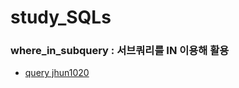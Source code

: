# study_SQLs
### where_in_subquery : 서브쿼리를 IN 이용해 활용
- [query jhun1020](./jhun1020/w3schools/where_in_sunquery.sql)